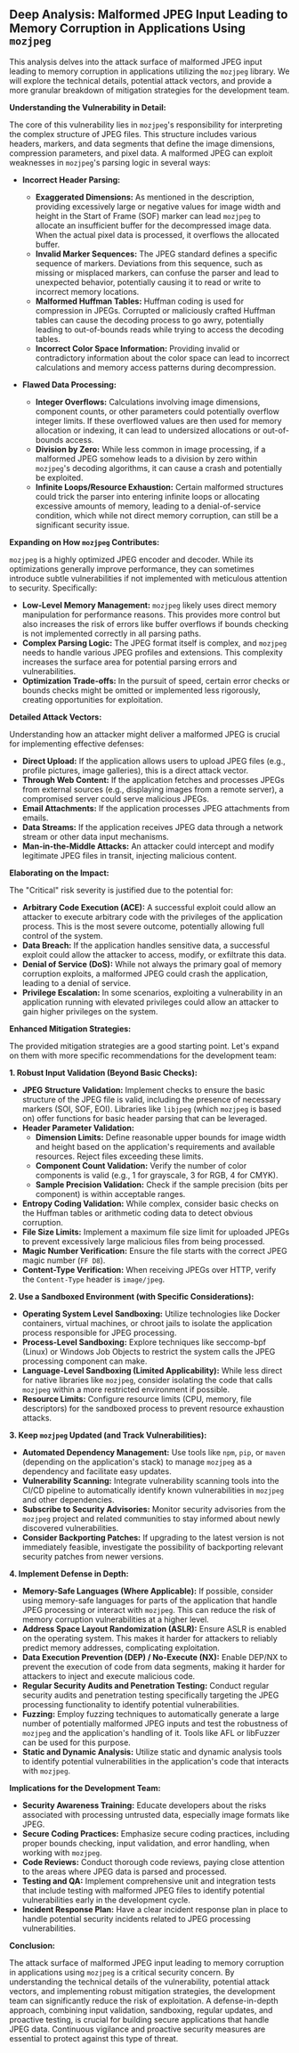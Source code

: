 ## Deep Analysis: Malformed JPEG Input Leading to Memory Corruption in Applications Using `mozjpeg`

This analysis delves into the attack surface of malformed JPEG input leading to memory corruption in applications utilizing the `mozjpeg` library. We will explore the technical details, potential attack vectors, and provide a more granular breakdown of mitigation strategies for the development team.

**Understanding the Vulnerability in Detail:**

The core of this vulnerability lies in `mozjpeg`'s responsibility for interpreting the complex structure of JPEG files. This structure includes various headers, markers, and data segments that define the image dimensions, compression parameters, and pixel data. A malformed JPEG can exploit weaknesses in `mozjpeg`'s parsing logic in several ways:

* **Incorrect Header Parsing:**
    * **Exaggerated Dimensions:** As mentioned in the description, providing excessively large or negative values for image width and height in the Start of Frame (SOF) marker can lead `mozjpeg` to allocate an insufficient buffer for the decompressed image data. When the actual pixel data is processed, it overflows the allocated buffer.
    * **Invalid Marker Sequences:** The JPEG standard defines a specific sequence of markers. Deviations from this sequence, such as missing or misplaced markers, can confuse the parser and lead to unexpected behavior, potentially causing it to read or write to incorrect memory locations.
    * **Malformed Huffman Tables:** Huffman coding is used for compression in JPEGs. Corrupted or maliciously crafted Huffman tables can cause the decoding process to go awry, potentially leading to out-of-bounds reads while trying to access the decoding tables.
    * **Incorrect Color Space Information:**  Providing invalid or contradictory information about the color space can lead to incorrect calculations and memory access patterns during decompression.

* **Flawed Data Processing:**
    * **Integer Overflows:**  Calculations involving image dimensions, component counts, or other parameters could potentially overflow integer limits. If these overflowed values are then used for memory allocation or indexing, it can lead to undersized allocations or out-of-bounds access.
    * **Division by Zero:**  While less common in image processing, if a malformed JPEG somehow leads to a division by zero within `mozjpeg`'s decoding algorithms, it can cause a crash and potentially be exploited.
    * **Infinite Loops/Resource Exhaustion:**  Certain malformed structures could trick the parser into entering infinite loops or allocating excessive amounts of memory, leading to a denial-of-service condition, which while not direct memory corruption, can still be a significant security issue.

**Expanding on How `mozjpeg` Contributes:**

`mozjpeg` is a highly optimized JPEG encoder and decoder. While its optimizations generally improve performance, they can sometimes introduce subtle vulnerabilities if not implemented with meticulous attention to security. Specifically:

* **Low-Level Memory Management:**  `mozjpeg` likely uses direct memory manipulation for performance reasons. This provides more control but also increases the risk of errors like buffer overflows if bounds checking is not implemented correctly in all parsing paths.
* **Complex Parsing Logic:** The JPEG format itself is complex, and `mozjpeg` needs to handle various JPEG profiles and extensions. This complexity increases the surface area for potential parsing errors and vulnerabilities.
* **Optimization Trade-offs:**  In the pursuit of speed, certain error checks or bounds checks might be omitted or implemented less rigorously, creating opportunities for exploitation.

**Detailed Attack Vectors:**

Understanding how an attacker might deliver a malformed JPEG is crucial for implementing effective defenses:

* **Direct Upload:** If the application allows users to upload JPEG files (e.g., profile pictures, image galleries), this is a direct attack vector.
* **Through Web Content:** If the application fetches and processes JPEGs from external sources (e.g., displaying images from a remote server), a compromised server could serve malicious JPEGs.
* **Email Attachments:**  If the application processes JPEG attachments from emails.
* **Data Streams:** If the application receives JPEG data through a network stream or other data input mechanisms.
* **Man-in-the-Middle Attacks:** An attacker could intercept and modify legitimate JPEG files in transit, injecting malicious content.

**Elaborating on the Impact:**

The "Critical" risk severity is justified due to the potential for:

* **Arbitrary Code Execution (ACE):**  A successful exploit could allow an attacker to execute arbitrary code with the privileges of the application process. This is the most severe outcome, potentially allowing full control of the system.
* **Data Breach:**  If the application handles sensitive data, a successful exploit could allow the attacker to access, modify, or exfiltrate this data.
* **Denial of Service (DoS):**  While not always the primary goal of memory corruption exploits, a malformed JPEG could crash the application, leading to a denial of service.
* **Privilege Escalation:** In some scenarios, exploiting a vulnerability in an application running with elevated privileges could allow an attacker to gain higher privileges on the system.

**Enhanced Mitigation Strategies:**

The provided mitigation strategies are a good starting point. Let's expand on them with more specific recommendations for the development team:

**1. Robust Input Validation (Beyond Basic Checks):**

* **JPEG Structure Validation:** Implement checks to ensure the basic structure of the JPEG file is valid, including the presence of necessary markers (SOI, SOF, EOI). Libraries like `libjpeg` (which `mozjpeg` is based on) offer functions for basic header parsing that can be leveraged.
* **Header Parameter Validation:**
    * **Dimension Limits:**  Define reasonable upper bounds for image width and height based on the application's requirements and available resources. Reject files exceeding these limits.
    * **Component Count Validation:** Verify the number of color components is valid (e.g., 1 for grayscale, 3 for RGB, 4 for CMYK).
    * **Sample Precision Validation:** Check if the sample precision (bits per component) is within acceptable ranges.
* **Entropy Coding Validation:** While complex, consider basic checks on the Huffman tables or arithmetic coding data to detect obvious corruption.
* **File Size Limits:** Implement a maximum file size limit for uploaded JPEGs to prevent excessively large malicious files from being processed.
* **Magic Number Verification:** Ensure the file starts with the correct JPEG magic number (`FF D8`).
* **Content-Type Verification:** When receiving JPEGs over HTTP, verify the `Content-Type` header is `image/jpeg`.

**2. Use a Sandboxed Environment (with Specific Considerations):**

* **Operating System Level Sandboxing:** Utilize technologies like Docker containers, virtual machines, or chroot jails to isolate the application process responsible for JPEG processing.
* **Process-Level Sandboxing:** Explore techniques like seccomp-bpf (Linux) or Windows Job Objects to restrict the system calls the JPEG processing component can make.
* **Language-Level Sandboxing (Limited Applicability):**  While less direct for native libraries like `mozjpeg`, consider isolating the code that calls `mozjpeg` within a more restricted environment if possible.
* **Resource Limits:**  Configure resource limits (CPU, memory, file descriptors) for the sandboxed process to prevent resource exhaustion attacks.

**3. Keep `mozjpeg` Updated (and Track Vulnerabilities):**

* **Automated Dependency Management:** Use tools like `npm`, `pip`, or `maven` (depending on the application's stack) to manage `mozjpeg` as a dependency and facilitate easy updates.
* **Vulnerability Scanning:** Integrate vulnerability scanning tools into the CI/CD pipeline to automatically identify known vulnerabilities in `mozjpeg` and other dependencies.
* **Subscribe to Security Advisories:** Monitor security advisories from the `mozjpeg` project and related communities to stay informed about newly discovered vulnerabilities.
* **Consider Backporting Patches:** If upgrading to the latest version is not immediately feasible, investigate the possibility of backporting relevant security patches from newer versions.

**4. Implement Defense in Depth:**

* **Memory-Safe Languages (Where Applicable):** If possible, consider using memory-safe languages for parts of the application that handle JPEG processing or interact with `mozjpeg`. This can reduce the risk of memory corruption vulnerabilities at a higher level.
* **Address Space Layout Randomization (ASLR):** Ensure ASLR is enabled on the operating system. This makes it harder for attackers to reliably predict memory addresses, complicating exploitation.
* **Data Execution Prevention (DEP) / No-Execute (NX):**  Enable DEP/NX to prevent the execution of code from data segments, making it harder for attackers to inject and execute malicious code.
* **Regular Security Audits and Penetration Testing:**  Conduct regular security audits and penetration testing specifically targeting the JPEG processing functionality to identify potential vulnerabilities.
* **Fuzzing:** Employ fuzzing techniques to automatically generate a large number of potentially malformed JPEG inputs and test the robustness of `mozjpeg` and the application's handling of it. Tools like AFL or libFuzzer can be used for this purpose.
* **Static and Dynamic Analysis:** Utilize static and dynamic analysis tools to identify potential vulnerabilities in the application's code that interacts with `mozjpeg`.

**Implications for the Development Team:**

* **Security Awareness Training:** Educate developers about the risks associated with processing untrusted data, especially image formats like JPEG.
* **Secure Coding Practices:** Emphasize secure coding practices, including proper bounds checking, input validation, and error handling, when working with `mozjpeg`.
* **Code Reviews:** Conduct thorough code reviews, paying close attention to the areas where JPEG data is parsed and processed.
* **Testing and QA:** Implement comprehensive unit and integration tests that include testing with malformed JPEG files to identify potential vulnerabilities early in the development cycle.
* **Incident Response Plan:** Have a clear incident response plan in place to handle potential security incidents related to JPEG processing vulnerabilities.

**Conclusion:**

The attack surface of malformed JPEG input leading to memory corruption in applications using `mozjpeg` is a critical security concern. By understanding the technical details of the vulnerability, potential attack vectors, and implementing robust mitigation strategies, the development team can significantly reduce the risk of exploitation. A defense-in-depth approach, combining input validation, sandboxing, regular updates, and proactive testing, is crucial for building secure applications that handle JPEG data. Continuous vigilance and proactive security measures are essential to protect against this type of threat.

